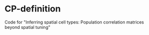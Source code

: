 # CP-definition
Code for "Inferring spatial cell types: Population correlation matrices beyond spatial tuning"
